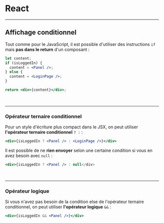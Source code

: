# React

---

## Affichage conditionnel

Tout comme pour le JavaScript, il est possible d'utiliser des instructions `if` mais **pas dans le return** d'un composant :

```jsx
let content;
if (isLoggedIn) {
  content = <Panel />;
} else {
  content = <LoginPage />;
}

return <div>{content}</div>;
```

<br>

---

### Opérateur ternaire conditionnel

Pour un style d'écriture plus compact dans le JSX, on peut utiliser **l'opérateur ternaire conditionnel** `? :` :

```jsx
<div>{isLoggedIn ? <Panel /> : <LoginPage />}</div>
```

Il est possible de ne **rien envoyer** selon une certaine condition si vous en avez besoin avec `null` :

```jsx
<div>{isLoggedIn ? <Panel /> : null</div>
```

<br>

---

### Opérateur logique

Si vous n'avez pas besoin de la condition else de l'opérateur ternaire conditionnel, on peut utiliser **l'opérateur logique** `&&` :

```jsx
<div>{isLoggedIn && <Panel />}</div>
```
